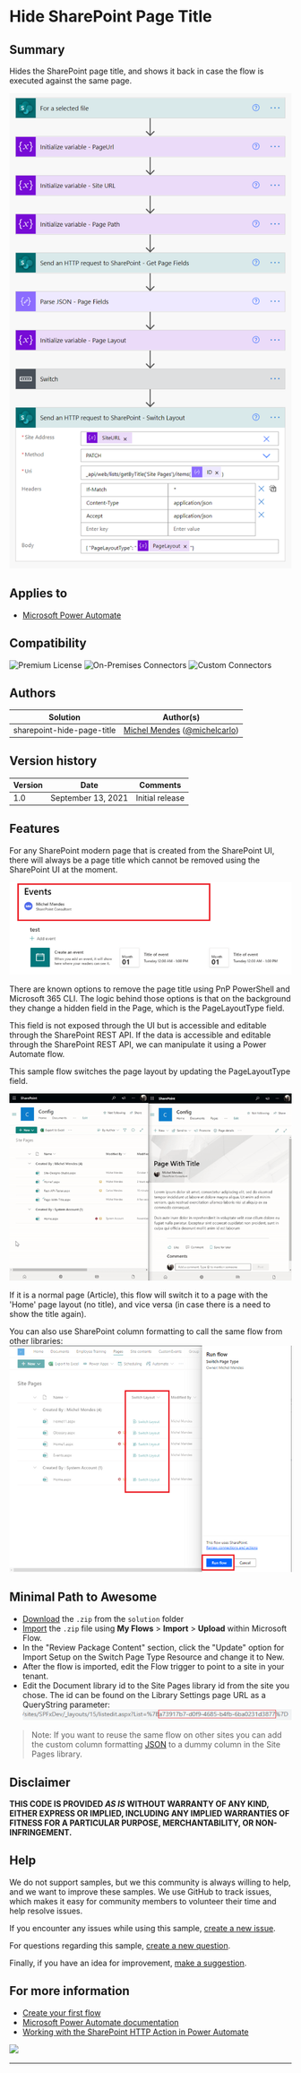# Hide SharePoint Page Title

## Summary

Hides the SharePoint page title, and shows it back in case the flow is executed against the same page.

![picture of the sample](assets/flow-overview.PNG)

## Applies to

* [Microsoft Power Automate](https://docs.microsoft.com/power-automate/)

## Compatibility

![Premium License](https://img.shields.io/badge/Premium%20License-Not%20Required-green.svg "Premium license not required")
![On-Premises Connectors](https://img.shields.io/badge/On--Premises%20Connectors-No-green.svg "Does not use on-premise connectors")
![Custom Connectors](https://img.shields.io/badge/Custom%20Connectors-Not%20Required-green.svg "Does not use custom connectors")

## Authors

Solution|Author(s)
--------|---------
sharepoint-hide-page-title | [Michel Mendes](https://github.com/michelcarlo) ([@michelcarlo](https://twitter.com/michelcarlo))

## Version history

Version|Date|Comments
-------|----|--------
1.0|September 13, 2021|Initial release

## Features

For any SharePoint modern page that is created from the SharePoint UI, there will always be a page title which cannot be removed using the SharePoint UI at the moment.

![page title](assets/page-title.PNG)

There are known options to remove the page title using PnP PowerShell and Microsoft 365 CLI. The logic behind those options is that on the background they change a hidden field in the Page, which is the PageLayoutType field.

This field is not exposed through the UI but is accessible and editable through the SharePoint REST API. If the data is accessible and editable through the SharePoint REST API, we can manipulate it using a Power Automate flow.

This sample flow switches the page layout by updating the PageLayoutType field.

![flow running](assets/running-flow.gif)

If it is a normal page (Article), this flow will switch it to a page with the 'Home' page layout (no title), and vice versa (in case there is a need to show the title again).

You can also use SharePoint column formatting to call the same flow from other libraries:
![flow from column formatting](assets/switch-flow-columnFormatting.PNG)

## Minimal Path to Awesome

* [Download](solution/switch-page-type.zip) the `.zip` from the `solution` folder
* [Import](https://flow.microsoft.com/en-us/blog/import-export-bap-packages/) the `.zip` file using **My Flows** > **Import** > **Upload** within Microsoft Flow.
* In the "Review Package Content" section, click the "Update" option for Import Setup on the Switch Page Type Resource and change it to New.
* After the flow is imported, edit the Flow trigger to point to a site in your tenant.
* Edit the Document library id to the Site Pages library id from the site you chose. The id can be found on the Library Settings page URL as a QueryString parameter:
 ![library id](assets/lib-id.PNG)

> Note: If you want to reuse the same flow on other sites you can add the custom column formatting [JSON](solution/SwitchLayout_ColumnFormat.json) to a dummy column in the Site Pages library.

## Disclaimer

**THIS CODE IS PROVIDED *AS IS* WITHOUT WARRANTY OF ANY KIND, EITHER EXPRESS OR IMPLIED, INCLUDING ANY IMPLIED WARRANTIES OF FITNESS FOR A PARTICULAR PURPOSE, MERCHANTABILITY, OR NON-INFRINGEMENT.**

## Help

We do not support samples, but we this community is always willing to help, and we want to improve these samples. We use GitHub to track issues, which makes it easy for  community members to volunteer their time and help resolve issues.

If you encounter any issues while using this sample, [create a new issue](https://github.com/pnp/powerautomate-samples/issues/new?assignees=&labels=Needs%3A+Triage+%3Amag%3A%2Ctype%3Abug-suspected&template=bug-report.yml&sample=YOURSAMPLENAME&authors=@YOURGITHUBUSERNAME&title=YOURSAMPLENAME%20-%20).

For questions regarding this sample, [create a new question](https://github.com/pnp/powerautomate-samples/issues/new?assignees=&labels=Needs%3A+Triage+%3Amag%3A%2Ctype%3Abug-suspected&template=question.yml&sample=YOURSAMPLENAME&authors=@YOURGITHUBUSERNAME&title=YOURSAMPLENAME%20-%20).

Finally, if you have an idea for improvement, [make a suggestion](https://github.com/pnp/powerautomate-samples/issues/new?assignees=&labels=Needs%3A+Triage+%3Amag%3A%2Ctype%3Abug-suspected&template=suggestion.yml&sample=YOURSAMPLENAME&authors=@YOURGITHUBUSERNAME&title=YOURSAMPLENAME%20-%20).

## For more information

- [Create your first flow](https://docs.microsoft.com/en-us/power-automate/getting-started#create-your-first-flow)
- [Microsoft Power Automate documentation](https://docs.microsoft.com/en-us/power-automate/)
- [Working with the SharePoint HTTP Action in Power Automate](https://docs.microsoft.com/en-us/sharepoint/dev/business-apps/power-automate/guidance/working-with-send-sp-http-request)


<img src="https://telemetry.sharepointpnp.com/powerautomate-samples/samples/readme-template" />

---
